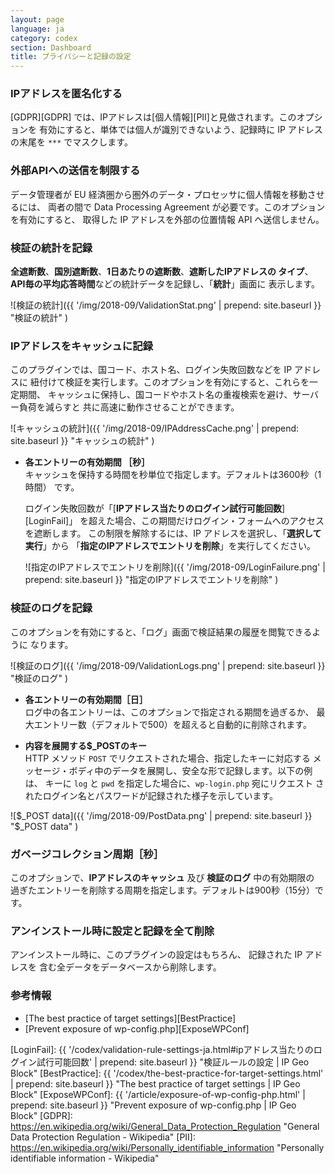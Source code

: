 ```yaml
---
layout: page
language: ja
category: codex
section: Dashboard
title: プライバシーと記録の設定
---
```


<!--more-->

### IPアドレスを匿名化する ###

[GDPR][GDPR] では、IPアドレスは[個人情報][PII]と見做されます。このオプションを
有効にすると、単体では個人が識別できないよう、記録時に IP アドレスの末尾を 
`***` でマスクします。

### 外部APIへの送信を制限する ###

データ管理者が EU 経済圏から圏外のデータ・プロセッサに個人情報を移動させるには、
両者の間で Data Processing Agreement が必要です。このオプションを有効にすると、
取得した IP アドレスを外部の位置情報 API へ送信しません。

### 検証の統計を記録 ###

**全遮断数**、**国別遮断数**、**1日あたりの遮断数**、**遮断したIPアドレスの
タイプ**、**API毎の平均応答時間**などの統計データを記録し、「**統計**」画面に
表示します。

![検証の統計]({{ '/img/2018-09/ValidationStat.png' | prepend: site.baseurl }}
 "検証の統計"
)

### IPアドレスをキャッシュに記録 ###

このプラグインでは、国コード、ホスト名、ログイン失敗回数などを IP アドレスに
紐付けて検証を実行します。このオプションを有効にすると、これらを一定期間、
キャッシュに保持し、国コードやホスト名の重複検索を避け、サーバー負荷を減らすと
共に高速に動作させることができます。

![キャッシュの統計]({{ '/img/2018-09/IPAddressCache.png' | prepend: site.baseurl }}
 "キャッシュの統計"
)

- **各エントリーの有効期間 ［秒］**  
キャッシュを保持する時間を秒単位で指定します。デフォルトは3600秒（1時間）
です。  
  
  ログイン失敗回数が「[**IPアドレス当たりのログイン試行可能回数**][LoginFail]」
  を超えた場合、この期間だけログイン・フォームへのアクセスを遮断します。
  この制限を解除するには、IP アドレスを選択し、「**選択して実行**」から
  「**指定のIPアドレスでエントリを削除**」を実行してください。
  
  ![指定のIPアドレスでエントリを削除]({{ '/img/2018-09/LoginFailure.png' | prepend: site.baseurl }}
   "指定のIPアドレスでエントリを削除"
  )

### 検証のログを記録 ###

このオプションを有効にすると、「ログ」画面で検証結果の履歴を閲覧できるように
なります。

![検証のログ]({{ '/img/2018-09/ValidationLogs.png' | prepend: site.baseurl }}
 "検証のログ"
)

- **各エントリーの有効期間［日］**  
ログ中の各エントリーは、このオプションで指定される期間を過ぎるか、
最大エントリー数（デフォルトで500）を超えると自動的に削除されます。

- **内容を展開する$_POSTのキー**  
HTTP メソッド `POST` でリクエストされた場合、指定したキーに対応する
メッセージ・ボディ中のデータを展開し、安全な形で記録します。以下の例は、
キーに `log` と `pwd` を指定した場合に、`wp-login.php` 宛にリクエスト
されたログイン名とパスワードが記録された様子を示しています。

![$_POST data]({{ '/img/2018-09/PostData.png' | prepend: site.baseurl }}
 "$_POST data"
)

### ガベージコレクション周期［秒］ ###

このオプションで、**IPアドレスのキャッシュ** 及び **検証のログ** 中の有効期限の
過ぎたエントリーを削除する周期を指定します。デフォルトは900秒（15分）です。

### アンインストール時に設定と記録を全て削除 ###

アンインストール時に、このプラグインの設定はもちろん、 記録された IP アドレスを
含む全データをデータベースから削除します。

### 参考情報 ###

- [The best practice of target settings][BestPractice]
- [Prevent exposure of wp-config.php][ExposeWPConf]

[IP-Geo-Block]: https://wordpress.org/plugins/ip-geo-block/ "WordPress › IP Geo Block « WordPress Plugins"
[LoginFail]:    {{ '/codex/validation-rule-settings-ja.html#ipアドレス当たりのログイン試行可能回数' | prepend: site.baseurl }} "検証ルールの設定 | IP Geo Block"
[BestPractice]: {{ '/codex/the-best-practice-for-target-settings.html' | prepend: site.baseurl }} "The best practice of target settings | IP Geo Block"
[ExposeWPConf]: {{ '/article/exposure-of-wp-config-php.html'           | prepend: site.baseurl }} "Prevent exposure of wp-config.php | IP Geo Block"
[GDPR]:         https://en.wikipedia.org/wiki/General_Data_Protection_Regulation "General Data Protection Regulation - Wikipedia"
[PII]:          https://en.wikipedia.org/wiki/Personally_identifiable_information "Personally identifiable information - Wikipedia"
